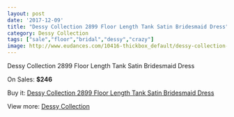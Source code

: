 ```yaml
---
layout: post
date: '2017-12-09'
title: "Dessy Collection 2899 Floor Length Tank Satin Bridesmaid Dress"
category: Dessy Collection
tags: ["sale","floor","bridal","dessy","crazy"]
image: http://www.eudances.com/10416-thickbox_default/dessy-collection-2899-floor-length-tank-satin-bridesmaid-dress.jpg
---
```

Dessy Collection 2899 Floor Length Tank Satin Bridesmaid Dress

On Sales: **$246**
<a href="https://www.eudances.com/en/dessy-collection/3391-dessy-collection-2899-floor-length-tank-satin-bridesmaid-dress.html"><amp-img layout="responsive" width="600" height="600" src="//www.eudances.com/10416-thickbox_default/dessy-collection-2899-floor-length-tank-satin-bridesmaid-dress.jpg" alt="Dessy Collection 2899 Floor Length Tank Satin Bridesmaid Dress 0" /></a>
<a href="https://www.eudances.com/en/dessy-collection/3391-dessy-collection-2899-floor-length-tank-satin-bridesmaid-dress.html"><amp-img layout="responsive" width="600" height="600" src="//www.eudances.com/10419-thickbox_default/dessy-collection-2899-floor-length-tank-satin-bridesmaid-dress.jpg" alt="Dessy Collection 2899 Floor Length Tank Satin Bridesmaid Dress 1" /></a>
<a href="https://www.eudances.com/en/dessy-collection/3391-dessy-collection-2899-floor-length-tank-satin-bridesmaid-dress.html"><amp-img layout="responsive" width="600" height="600" src="//www.eudances.com/10418-thickbox_default/dessy-collection-2899-floor-length-tank-satin-bridesmaid-dress.jpg" alt="Dessy Collection 2899 Floor Length Tank Satin Bridesmaid Dress 2" /></a>
<a href="https://www.eudances.com/en/dessy-collection/3391-dessy-collection-2899-floor-length-tank-satin-bridesmaid-dress.html"><amp-img layout="responsive" width="600" height="600" src="//www.eudances.com/10417-thickbox_default/dessy-collection-2899-floor-length-tank-satin-bridesmaid-dress.jpg" alt="Dessy Collection 2899 Floor Length Tank Satin Bridesmaid Dress 3" /></a>

Buy it: [Dessy Collection 2899 Floor Length Tank Satin Bridesmaid Dress](https://www.eudances.com/en/dessy-collection/3391-dessy-collection-2899-floor-length-tank-satin-bridesmaid-dress.html "Dessy Collection 2899 Floor Length Tank Satin Bridesmaid Dress")

View more: [Dessy Collection](https://www.eudances.com/en/60-Dessy-Collection "Dessy Collection")